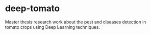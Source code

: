 # deep-tomato
Master thesis research work about the pest and diseases detection in tomato crops using Deep Learning techniques.

